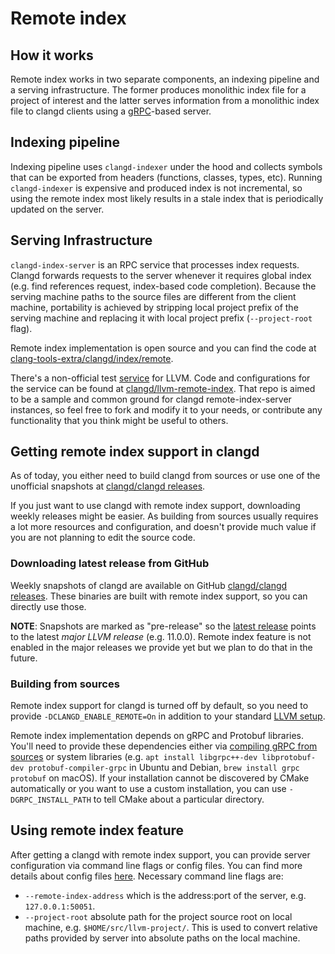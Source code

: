 # Remote index

## How it works

Remote index works in two separate components, an indexing pipeline and a
serving infrastructure. The former produces monolithic index file for a
project of interest and the latter serves information from a monolithic index
file to clangd clients using a [gRPC](https://grpc.io/)-based server.

## Indexing pipeline

Indexing pipeline uses `clangd-indexer` under the hood and collects symbols
that can be exported from headers (functions, classes, types, etc). Running
`clangd-indexer` is expensive and produced index is not incremental, so using
the remote index most likely results in a stale index that is periodically
updated on the server.

## Serving Infrastructure

`clangd-index-server` is an RPC service that processes index requests. Clangd
forwards requests to the server whenever it requires global index (e.g. find
references request, index-based code completion). Because the serving machine
paths to the source files are different from the client machine, portability is
achieved by stripping local project prefix of the serving machine and replacing
it with local project prefix (`--project-root` flag).

Remote index implementation is open source and you can find the code at
[clang-tools-extra/clangd/index/remote](https://github.com/llvm/llvm-project/tree/master/clang-tools-extra/clangd/index/remote).

There's a non-official test [service](./llvm-remote-index.md) for LLVM. Code
and configurations for the service can be found at
[clangd/llvm-remote-index](https://github.com/clangd/llvm-remote-index). That
repo is aimed to be a sample and common ground for clangd remote-index-server
instances, so feel free to fork and modify it to your needs, or contribute
any functionality that you think might be useful to others.

## Getting remote index support in clangd

As of today, you either need to build clangd from sources or use one of the
unofficial snapshots at [clangd/clangd
releases](https://github.com/clangd/clangd/releases).

If you just want to use clangd with remote index support, downloading weekly
releases might be easier. As building from sources usually requires a lot
more resources and configuration, and doesn't provide much value if you are
not planning to edit the source code.

### Downloading latest release from GitHub

Weekly snapshots of clangd are available on GitHub [clangd/clangd
releases](https://github.com/clangd/clangd/releases). These binaries are
built with remote index support, so you can directly use those.

**NOTE**: Snapshots are marked as "pre-release" so the [latest
release](https://github.com/clangd/clangd/releases/latest) points to the
latest _major LLVM release_ (e.g. 11.0.0). Remote index feature is not enabled
in the major releases we provide yet but we plan to do that in the future.

### Building from sources

Remote index support for clangd is turned off by default, so you need to
provide `-DCLANGD_ENABLE_REMOTE=On` in addition to your standard [LLVM
setup](https://llvm.org/docs/CMake.html).

Remote index implementation depends on gRPC and Protobuf libraries. You'll
need to provide these dependencies either via [compiling gRPC from
sources](https://github.com/grpc/grpc/blob/master/BUILDING.md) or system
libraries (e.g. `apt install libgrpc++-dev libprotobuf-dev
protobuf-compiler-grpc` in Ubuntu and Debian, `brew install grpc protobuf` on
macOS). If your installation cannot be discovered by CMake automatically or
you want to use a custom installation, you can use `-DGRPC_INSTALL_PATH` to
tell CMake about a particular directory.

## Using remote index feature

After getting a clangd with remote index support, you can provide server
configuration via command line flags or config files. You can find more
details about config files [here](/config.md). Necessary command line flags
are:

- `--remote-index-address` which is the address:port of the server, e.g.
  `127.0.0.1:50051`.
- `--project-root` absolute path for the project source root on local
  machine, e.g. `$HOME/src/llvm-project/`. This is used to convert relative
  paths provided by server into absolute paths on the local machine.

